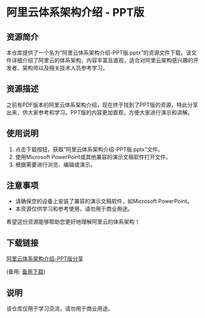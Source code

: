 # 阿里云体系架构介绍 - PPT版

## 资源简介

本仓库提供了一个名为“阿里云体系架构介绍-PPT版.pptx”的资源文件下载。该文件详细介绍了阿里云的体系架构，内容丰富且直观，适合对阿里云架构感兴趣的开发者、架构师以及相关技术人员参考学习。

## 资源描述

之前有PDF版本的阿里云体系架构介绍，现在终于找到了PPT版的资源，特此分享出来，供大家参考和学习。PPT版的内容更加直观，方便大家进行演示和讲解。

## 使用说明

1. 点击下载按钮，获取“阿里云体系架构介绍-PPT版.pptx”文件。
2. 使用Microsoft PowerPoint或其他兼容的演示文稿软件打开文件。
3. 根据需要进行浏览、编辑或演示。

## 注意事项

- 请确保您的设备上安装了兼容的演示文稿软件，如Microsoft PowerPoint。
- 本资源仅供学习和参考使用，请勿用于商业用途。

希望这份资源能够帮助您更好地理解阿里云的体系架构！

## 下载链接
[阿里云体系架构介绍-PPT版分享](https://pan.quark.cn/s/315fb346e1b7) 

(备用: [备用下载](https://pan.baidu.com/s/1GYmb4nrtfEzbMbZh_xzdwQ?pwd=1234))

## 说明

该仓库仅用于学习交流，请勿用于商业用途。
